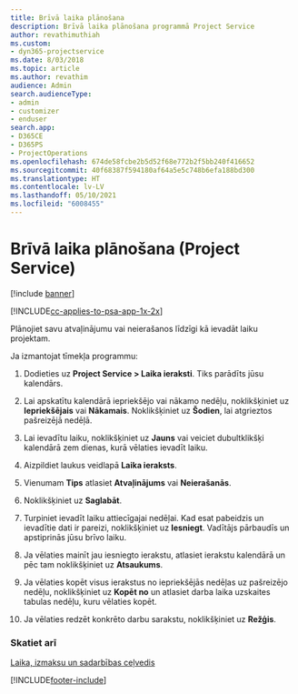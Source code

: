 ```yaml
---
title: Brīvā laika plānošana
description: Brīvā laika plānošana programmā Project Service
author: revathimuthiah
ms.custom:
- dyn365-projectservice
ms.date: 8/03/2018
ms.topic: article
ms.author: revathim
audience: Admin
search.audienceType:
- admin
- customizer
- enduser
search.app:
- D365CE
- D365PS
- ProjectOperations
ms.openlocfilehash: 674de58fcbe2b5d52f68e772b2f5bb240f416652
ms.sourcegitcommit: 40f68387f594180af64a5e5c748b6efa188bd300
ms.translationtype: HT
ms.contentlocale: lv-LV
ms.lasthandoff: 05/10/2021
ms.locfileid: "6008455"
---
```

# <a name="schedule-time-off-project-service"></a>Brīvā laika plānošana (Project Service)

[!include [banner](../includes/psa-now-project-operations.md)]

[!INCLUDE[cc-applies-to-psa-app-1x-2x](../includes/cc-applies-to-psa-app-1x-2x.md)]

Plānojiet savu atvaļinājumu vai neierašanos līdzīgi kā ievadāt laiku projektam.  
  
 Ja izmantojat tīmekļa programmu:  
  
1.  Dodieties uz **Project Service > Laika ieraksti**. Tiks parādīts jūsu kalendārs.  
  
2.  Lai apskatītu kalendārā iepriekšējo vai nākamo nedēļu, noklikšķiniet uz **Iepriekšējais** vai **Nākamais**. Noklikšķiniet uz **Šodien**, lai atgrieztos pašreizējā nedēļā.  
  
3.  Lai ievadītu laiku, noklikšķiniet uz **Jauns** vai veiciet dubultklikšķi kalendārā zem dienas, kurā vēlaties ievadīt laiku.  
  
4.  Aizpildiet laukus veidlapā **Laika ieraksts**.  
  
5.  Vienumam **Tips** atlasiet **Atvaļinājums** vai **Neierašanās**.  
  
6.  Noklikšķiniet uz **Saglabāt**.  
  
7.  Turpiniet ievadīt laiku attiecīgajai nedēļai. Kad esat pabeidzis un ievadītie dati ir pareizi, noklikšķiniet uz **Iesniegt**. Vadītājs pārbaudīs un apstiprinās jūsu brīvo laiku.  
  
8.  Ja vēlaties mainīt jau iesniegto ierakstu, atlasiet ierakstu kalendārā un pēc tam noklikšķiniet uz **Atsaukums**.  
  
9. Ja vēlaties kopēt visus ierakstus no iepriekšējās nedēļas uz pašreizējo nedēļu, noklikšķiniet uz **Kopēt no** un atlasiet darba laika uzskaites tabulas nedēļu, kuru vēlaties kopēt.  
  
10. Ja vēlaties redzēt konkrēto darbu sarakstu, noklikšķiniet uz **Režģis**.  
  
### <a name="see-also"></a>Skatiet arī  
 [Laika, izmaksu un sadarbības ceļvedis](../psa/time-expense-collaboration-guide.md)


[!INCLUDE[footer-include](../includes/footer-banner.md)]